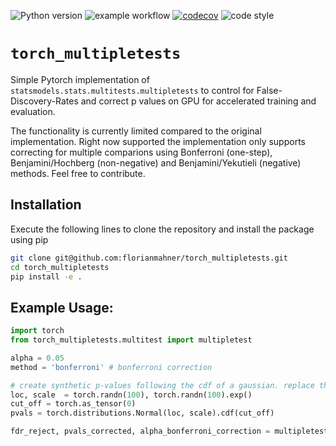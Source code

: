 ![Python version](https://img.shields.io/badge/python%20-3.7%20%7C%203.8%20%7C%203.9%20%7C%203.10-blue)
![example workflow](https://github.com/florianmahner/torch_multipletests/actions/workflows/tests.yml/badge.svg)
[![codecov](https://codecov.io/gh/florianmahner/torch_multipletests/branch/main/graph/badge.svg?token=75FIYZG8BD)](https://codecov.io/gh/florianmahner/torch_multipletests)
![code style](https://img.shields.io/badge/code%20style-black-black)


# `torch_multipletests`

Simple Pytorch implementation of `statsmodels.stats.multitests.multipletests` to control for False-Discovery-Rates and correct p values on GPU for accelerated training and evaluation.

The functionality is currently limited compared to the original implementation. Right now supported the implementation only supports correcting for multiple comparions using Bonferroni (one-step), Benjamini/Hochberg (non-negative) and Benjamini/Yekutieli (negative) methods. Feel free to contribute.

## Installation

Execute the following lines to clone the repository and install the package using pip

```bash
git clone git@github.com:florianmahner/torch_multipletests.git
cd torch_multipletests
pip install -e .
```


## Example Usage:

```python
import torch
from torch_multipletests.multitest import multipletest

alpha = 0.05
method = 'bonferroni' # bonferroni correction 

# create synthetic p-values following the cdf of a gaussian. replace these with your own
loc, scale  = torch.randn(100), torch.randn(100).exp()
cut_off = torch.as_tensor(0)
pvals = torch.distributions.Normal(loc, scale).cdf(cut_off)

fdr_reject, pvals_corrected, alpha_bonferroni_correction = multipletest(pvals, alpha)
```
